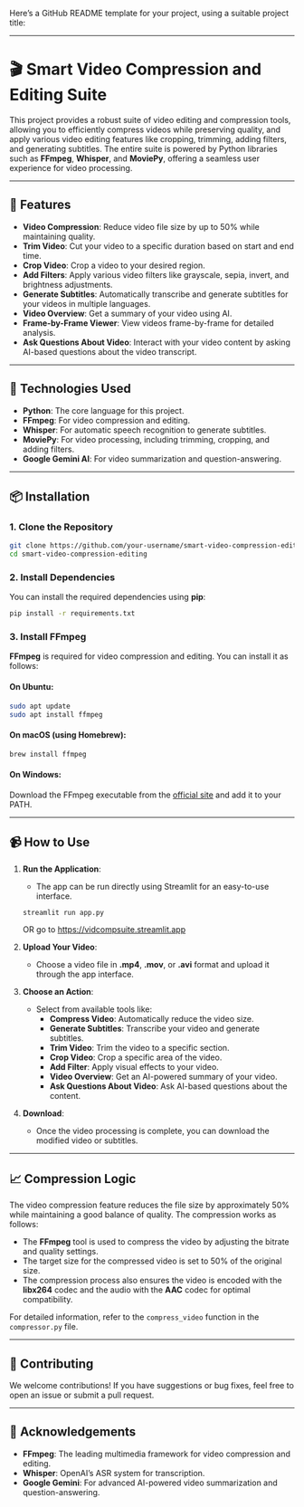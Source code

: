 Here’s a GitHub README template for your project, using a suitable project title:

---

# 🎬 Smart Video Compression and Editing Suite

This project provides a robust suite of video editing and compression tools, allowing you to efficiently compress videos while preserving quality, and apply various video editing features like cropping, trimming, adding filters, and generating subtitles. The entire suite is powered by Python libraries such as **FFmpeg**, **Whisper**, and **MoviePy**, offering a seamless user experience for video processing.

---

## 🚀 Features

- **Video Compression**: Reduce video file size by up to 50% while maintaining quality.
- **Trim Video**: Cut your video to a specific duration based on start and end time.
- **Crop Video**: Crop a video to your desired region.
- **Add Filters**: Apply various video filters like grayscale, sepia, invert, and brightness adjustments.
- **Generate Subtitles**: Automatically transcribe and generate subtitles for your videos in multiple languages.
- **Video Overview**: Get a summary of your video using AI.
- **Frame-by-Frame Viewer**: View videos frame-by-frame for detailed analysis.
- **Ask Questions About Video**: Interact with your video content by asking AI-based questions about the video transcript.

---

## 🔧 Technologies Used

- **Python**: The core language for this project.
- **FFmpeg**: For video compression and editing.
- **Whisper**: For automatic speech recognition to generate subtitles.
- **MoviePy**: For video processing, including trimming, cropping, and adding filters.
- **Google Gemini AI**: For video summarization and question-answering.

---

## 📦 Installation

### 1. Clone the Repository

```bash
git clone https://github.com/your-username/smart-video-compression-editing.git
cd smart-video-compression-editing
```

### 2. Install Dependencies

You can install the required dependencies using **pip**:

```bash
pip install -r requirements.txt
```

### 3. Install FFmpeg

**FFmpeg** is required for video compression and editing. You can install it as follows:

#### On Ubuntu:
```bash
sudo apt update
sudo apt install ffmpeg
```

#### On macOS (using Homebrew):
```bash
brew install ffmpeg
```

#### On Windows:
Download the FFmpeg executable from the [official site](https://ffmpeg.org/download.html) and add it to your PATH.

---

## 📹 How to Use

1. **Run the Application**:
   - The app can be run directly using Streamlit for an easy-to-use interface.
   
   ```bash
   streamlit run app.py
   ```
   OR
   go to https://vidcompsuite.streamlit.app

3. **Upload Your Video**:
   - Choose a video file in **.mp4**, **.mov**, or **.avi** format and upload it through the app interface.

4. **Choose an Action**:
   - Select from available tools like:
     - **Compress Video**: Automatically reduce the video size.
     - **Generate Subtitles**: Transcribe your video and generate subtitles.
     - **Trim Video**: Trim the video to a specific section.
     - **Crop Video**: Crop a specific area of the video.
     - **Add Filter**: Apply visual effects to your video.
     - **Video Overview**: Get an AI-powered summary of your video.
     - **Ask Questions About Video**: Ask AI-based questions about the content.

5. **Download**:
   - Once the video processing is complete, you can download the modified video or subtitles.

---

## 📈 Compression Logic

The video compression feature reduces the file size by approximately 50% while maintaining a good balance of quality. The compression works as follows:

- The **FFmpeg** tool is used to compress the video by adjusting the bitrate and quality settings.
- The target size for the compressed video is set to 50% of the original size.
- The compression process also ensures the video is encoded with the **libx264** codec and the audio with the **AAC** codec for optimal compatibility.

For detailed information, refer to the `compress_video` function in the `compressor.py` file.

---

## 🤝 Contributing

We welcome contributions! If you have suggestions or bug fixes, feel free to open an issue or submit a pull request.

---

## 📜 Acknowledgements

- **FFmpeg**: The leading multimedia framework for video compression and editing.
- **Whisper**: OpenAI’s ASR system for transcription.
- **Google Gemini**: For advanced AI-powered video summarization and question-answering.
  
